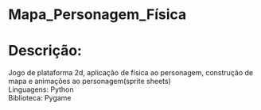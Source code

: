 # Mapa_Personagem_Física
# Descrição:
Jogo de plataforma 2d, aplicação de física ao personagem, construção de mapa e animações ao personagem(sprite sheets)<br />
Linguagens: Python<br />
Biblioteca: Pygame<br />
